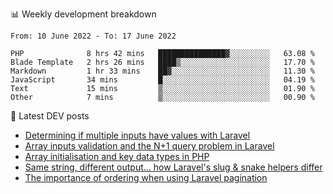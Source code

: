 📊 Weekly development breakdown
<!--START_SECTION:waka-->

```text
From: 10 June 2022 - To: 17 June 2022

PHP              8 hrs 42 mins   ███████████████▓░░░░░░░░░   63.08 %
Blade Template   2 hrs 26 mins   ████▒░░░░░░░░░░░░░░░░░░░░   17.70 %
Markdown         1 hr 33 mins    ██▓░░░░░░░░░░░░░░░░░░░░░░   11.30 %
JavaScript       34 mins         █░░░░░░░░░░░░░░░░░░░░░░░░   04.19 %
Text             15 mins         ▒░░░░░░░░░░░░░░░░░░░░░░░░   01.90 %
Other            7 mins          ▒░░░░░░░░░░░░░░░░░░░░░░░░   00.90 %
```

<!--END_SECTION:waka-->

📕 Latest DEV posts
<!-- BLOG-POST-LIST:START -->
- [Determining if multiple inputs have values with Laravel](https://dev.to/michaelvickersuk/determining-if-multiple-inputs-have-values-with-laravel-km6)
- [Array inputs validation and the N+1 query problem in Laravel](https://dev.to/michaelvickersuk/array-inputs-validation-and-the-n1-query-problem-in-laravel-2agb)
- [Array initialisation and key data types in PHP](https://dev.to/michaelvickersuk/array-initialisation-and-key-data-types-in-php-1e5b)
- [Same string, different output... how Laravel&#39;s slug &amp; snake helpers differ](https://dev.to/michaelvickersuk/same-string-different-output-how-laravels-slug-snake-helpers-differ-1ccj)
- [The importance of ordering when using Laravel pagination](https://dev.to/michaelvickersuk/the-importance-of-ordering-when-using-laravel-pagination-1e37)
<!-- BLOG-POST-LIST:END -->
